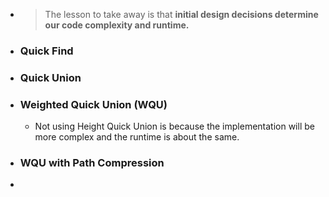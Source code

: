 - > The lesson to take away is that **initial design decisions determine our code complexity and runtime.**
- ### Quick Find
- ### Quick Union
- ### Weighted Quick Union (WQU)
	- Not using Height Quick Union is because the implementation will be more complex and the runtime  is about the same.
- ### WQU with Path Compression
-